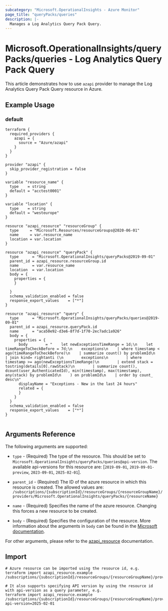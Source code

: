 ```yaml
---
subcategory: "Microsoft.OperationalInsights - Azure Monitor"
page_title: "queryPacks/queries"
description: |-
  Manages a Log Analytics Query Pack Query.
---
```


# Microsoft.OperationalInsights/queryPacks/queries - Log Analytics Query Pack Query

This article demonstrates how to use `azapi` provider to manage the Log Analytics Query Pack Query resource in Azure.

## Example Usage

### default

```hcl
terraform {
  required_providers {
    azapi = {
      source = "Azure/azapi"
    }
  }
}

provider "azapi" {
  skip_provider_registration = false
}

variable "resource_name" {
  type    = string
  default = "acctest0001"
}

variable "location" {
  type    = string
  default = "westeurope"
}

resource "azapi_resource" "resourceGroup" {
  type     = "Microsoft.Resources/resourceGroups@2020-06-01"
  name     = var.resource_name
  location = var.location
}

resource "azapi_resource" "queryPack" {
  type      = "Microsoft.OperationalInsights/queryPacks@2019-09-01"
  parent_id = azapi_resource.resourceGroup.id
  name      = var.resource_name
  location  = var.location
  body = {
    properties = {
    }

  }
  schema_validation_enabled = false
  response_export_values    = ["*"]
}

resource "azapi_resource" "query" {
  type      = "Microsoft.OperationalInsights/queryPacks/queries@2019-09-01"
  parent_id = azapi_resource.queryPack.id
  name      = "aca50e92-d3e6-8f7d-1f70-2ec7adc1a926"
  body = {
    properties = {
      body        = "    let newExceptionsTimeRange = 1d;\n    let timeRangeToCheckBefore = 7d;\n    exceptions\n    | where timestamp < ago(timeRangeToCheckBefore)\n    | summarize count() by problemId\n    | join kind= rightanti (\n        exceptions\n        | where timestamp >= ago(newExceptionsTimeRange)\n        | extend stack = tostring(details[0].rawStack)\n        | summarize count(), dcount(user_AuthenticatedId), min(timestamp), max(timestamp), any(stack) by problemId\n    ) on problemId\n    | order by count_ desc\n"
      displayName = "Exceptions - New in the last 24 hours"
      related = {
      }
    }
  }
  schema_validation_enabled = false
  response_export_values    = ["*"]
}


```



## Arguments Reference

The following arguments are supported:

* `type` - (Required) The type of the resource. This should be set to `Microsoft.OperationalInsights/queryPacks/queries@api-version`. The available api-versions for this resource are: [`2019-09-01`, `2019-09-01-preview`, `2023-09-01`, `2025-02-01`].

* `parent_id` - (Required) The ID of the azure resource in which this resource is created. The allowed values are:  
  `/subscriptions/{subscriptionId}/resourceGroups/{resourceGroupName}/providers/Microsoft.OperationalInsights/queryPacks/{resourceName}`

* `name` - (Required) Specifies the name of the azure resource. Changing this forces a new resource to be created.

* `body` - (Required) Specifies the configuration of the resource. More information about the arguments in `body` can be found in the [Microsoft documentation](https://learn.microsoft.com/en-us/azure/templates/Microsoft.OperationalInsights/queryPacks/queries?pivots=deployment-language-terraform).

For other arguments, please refer to the [azapi_resource](https://registry.terraform.io/providers/Azure/azapi/latest/docs/resources/resource) documentation.

## Import

 ```shell
 # Azure resource can be imported using the resource id, e.g.
 terraform import azapi_resource.example /subscriptions/{subscriptionId}/resourceGroups/{resourceGroupName}/providers/Microsoft.OperationalInsights/queryPacks/{resourceName}/queries/{resourceName}
 
 # It also supports specifying API version by using the resource id with api-version as a query parameter, e.g.
 terraform import azapi_resource.example /subscriptions/{subscriptionId}/resourceGroups/{resourceGroupName}/providers/Microsoft.OperationalInsights/queryPacks/{resourceName}/queries/{resourceName}?api-version=2025-02-01
 ```
